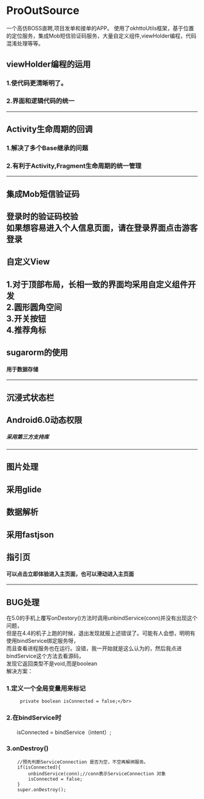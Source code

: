 # ProOutSource
一个高仿BOSS直聘,项目发单和接单的APP。
使用了okhttoUtils框架，基于位置的定位服务，集成Mob短信验证码服务，大量自定义组件,viewHolder编程，代码混淆处理等等。
##   viewHolder编程的运用
###  1.使代码更清晰明了。</br>
###  2.界面和逻辑代码的统一</br>
------------------------------------------------------------------------------
##   Activity生命周期的回调
###  1.解决了多个Base继承的问题</br>
###  2.有利于Activity,Fragment生命周期的统一管理</br>
---------------------------------------------------------------------------
##   集成Mob短信验证码
登录时的验证码校验</br>
如果想容易进入个人信息页面，请在登录界面点击游客登录</br>
--------------------------------------------------------------------------
##   自定义View
1.对于顶部布局，长相一致的界面均采用自定义组件开发</br>
2.圆形圆角空间</br>
3.开关按钮</br>
4.推荐角标</br>
-----------------------------------------------------------------------------
##    sugarorm的使用
####  用于数据存储</br>
------------------------------------------------------------------------------
##    沉浸式状态栏
##    Android6.0动态权限
#####  采用第三方支持库</br>
------------------------------------------------------------------------------------
##    图片处理
采用glide</br>
------------------------------------------------------------------------------------
##    数据解析
采用fastjson</br>
--------------------------------------------------------------------------------------
## 指引页
####  可以点击立即体验进入主页面，也可以滑动进入主页面
--------------------------------------------------------------------------------------------------
##  BUG处理
在5.0的手机上覆写onDestory()方法时调用unbindService(conn)并没有出现这个问题，</br>
 但是在4.4的机子上跑的时候，退出发现就报上述错误了。可能有人会想，明明有使用bindService绑定服务呀，</br>
而且查看进程服务也在运行。没错，我一开始就是这么认为的，然后我点进bindService这个方法去看源码，</br>
 发现它返回类型不是void,而是boolean</br>
 解决方案：</br>
   ### 1.定义一个全局变量用来标记 </br>
         private boolean isConnected = false;</br>
###    2.在bindService时 </br>
        isConnected = bindService（intent）;</br>
  ###  3.onDestroy()</br>
        //预先判断ServiceConnection 是否为空，不空再解绑服务。
        if(isConnected){
            unbindService(conn);//conn表示ServiceConnection 对象
            isConnected = false;
        }
        super.onDestroy();

